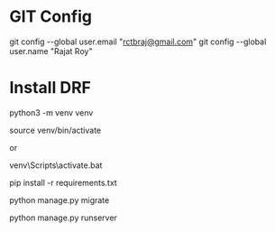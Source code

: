 # GIT Config
git config --global user.email "rctbraj@gmail.com"
git config --global user.name "Rajat Roy"

# Install DRF
python3 -m venv venv

source venv/bin/activate

or

venv\Scripts\activate.bat

pip install -r requirements.txt

python manage.py migrate

python manage.py runserver
